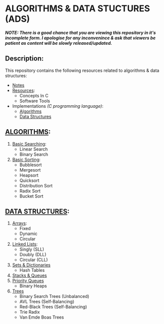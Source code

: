 # ALGORITHMS & DATA STUCTURES (ADS)

***NOTE: There is a good chance that you are viewing this repository in it's incomplete form. I apologise for any inconvenince & ask that viewers be patient as content will be slowly released/updated.***

## Description:
This repository contains the following resources related to algorithms & data structures: 
- [Notes](https://github.com/Zero-Luminance/ads-c/tree/main/ads-notes)
- [Resources](https://github.com/Zero-Luminance/ads-c/tree/main/resources):
    - Concepts In C
    - Software Tools
- Implementations _(C programming language)_:
    - [Algorithms](#algorithms)
    - [Data Structures](#data-structures)

## [ALGORITHMS](https://github.com/Zero-Luminance/ads-c/tree/main/algorithms):
1. [Basic Searching](https://github.com/Zero-Luminance/ads-c/tree/main/algorithms/basic-searching):
    - Linear Search
    - Binary Search
2. [Basic Sorting](https://github.com/Zero-Luminance/ads-c/tree/main/algorithms/basic-sorting):
    - Bubblesort
    - Mergesort
    - Heapsort
    - Quicksort
    - Distribution Sort
    - Radix Sort
    - Bucket Sort

## [DATA STRUCTURES](https://github.com/Zero-Luminance/ads-c/tree/main/data-structures):
1. [Arrays](https://github.com/Zero-Luminance/ads-c/tree/main/data-structures/arrays):
    - Fixed
    - Dynamic
    - Circular
2. [Linked Lists](https://github.com/Zero-Luminance/ads-c/tree/main/data-structures/linked-lists):
    - Singly (SLL)
    - Doubly (DLL)
    - Circular (CLL)
4. [Sets & Dictionaries](https://github.com/Zero-Luminance/ads-c/tree/main/data-structures/sets-and-dictionaries)
    - Hash Tables
5. [Stacks & Queues](https://github.com/Zero-Luminance/ads-c/tree/main/data-structures/stacks-and-queues)
6. [Priority Queues](https://github.com/Zero-Luminance/ads-c/tree/main/data-structures/priority-queues)
    - Binary Heaps
7. [Trees](https://github.com/Zero-Luminance/ads-c/tree/main/data-structures/trees)
    - Binary Search Trees (Unbalanced)
    - AVL Trees (Self-Balancing)
    - Red-Black Trees (Self-Balancing)
    - Trie Radix
    - Van Emde Boas Trees